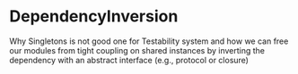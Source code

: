 # DependencyInversion
Why Singletons is not good one for Testability system and how we can free our modules from tight coupling on shared instances by inverting the dependency with an abstract interface (e.g., protocol or closure)

